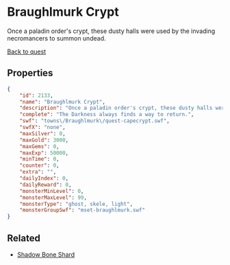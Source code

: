 # Braughlmurk Crypt

Once a paladin order's crypt, these dusty halls were used by the invading necromancers to summon undead.

[Back to quest](../quests.md)

## Properties

```json
{
    "id": 2133,
    "name": "Braughlmurk Crypt",
    "description": "Once a paladin order's crypt, these dusty halls were used by the invading necromancers to summon undead.",
    "complete": "The Darkness always finds a way to return.",
    "swf": "towns\/Braughlmurk\/quest-capecrypt.swf",
    "swfX": "none",
    "maxSilver": 0,
    "maxGold": 3000,
    "maxGems": 0,
    "maxExp": 50000,
    "minTime": 0,
    "counter": 0,
    "extra": "",
    "dailyIndex": 0,
    "dailyReward": 0,
    "monsterMinLevel": 0,
    "monsterMaxLevel": 99,
    "monsterType": "ghost, skele, light",
    "monsterGroupSwf": "mset-braughlmurk.swf"
}
```

## Related

- [Shadow Bone Shard](../items/7016-shadow-bone-shard.md)

